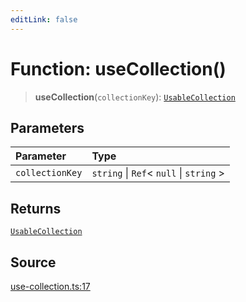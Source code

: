 ```yaml
---
editLink: false
---
```


# Function: useCollection()

> **useCollection**(`collectionKey`): [`UsableCollection`](../type-aliases/type-alias.UsableCollection.md)

## Parameters

| Parameter       | Type                                      |
| :-------------- | :---------------------------------------- |
| `collectionKey` | `string` \| `Ref`\< `null` \| `string` \> |

## Returns

[`UsableCollection`](../type-aliases/type-alias.UsableCollection.md)

## Source

[use-collection.ts:17](https://github.com/directus/directus/blob/7789a6c53/packages/composables/src/use-collection.ts#L17)
